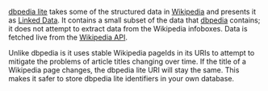 [dbpedia lite](http://dbpedialite.org) takes some of the structured data in [Wikipedia](http://wikipedia.org/) and presents it as [Linked Data](http://linkeddata.org/). It contains a small subset of the data that [dbpedia](http://dbpedia.org/) contains; it does not attempt to extract data from the Wikipedia infoboxes. Data is fetched live from the [Wikipedia API](http://en.wikipedia.org/w/api.php).

Unlike dbpedia is it uses stable Wikipedia pageIds in its URIs to attempt to mitigate the problems of article titles changing over time. If the title of a Wikipedia page changes, the dbpedia lite URI will stay the same. This makes it safer to store dbpedia lite identifiers in your own database.
